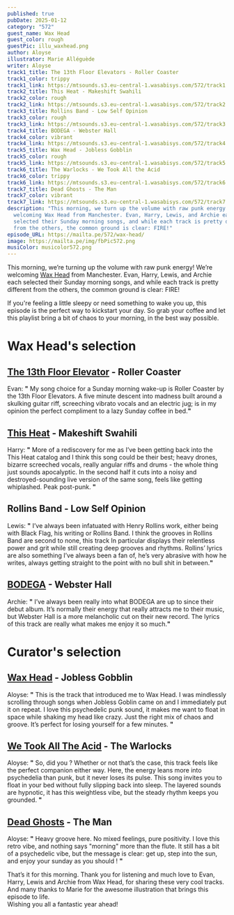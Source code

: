```yaml
---
published: true
pubDate: 2025-01-12
category: "572"
guest_name: Wax Head
guest_color: rough
guestPic: illu_waxhead.png
author: Aloyse
illustrator: Marie Alléguède
writer: Aloyse
track1_title: The 13th Floor Elevators - Roller Coaster
track1_color: trippy
track1_link: https://mtsounds.s3.eu-central-1.wasabisys.com/572/track1.mp3
track2_title: This Heat - Makeshift Swahili
track2_color: rough
track2_link: https://mtsounds.s3.eu-central-1.wasabisys.com/572/track2.mp3
track3_title: Rollins Band - Low Self Opinion
track3_color: rough
track3_link: https://mtsounds.s3.eu-central-1.wasabisys.com/572/track3.mp3
track4_title: BODEGA - Webster Hall
track4_color: vibrant
track4_link: https://mtsounds.s3.eu-central-1.wasabisys.com/572/track4.mp3
track5_title: Wax Head - Jobless Gobblin
track5_color: rough
track5_link: https://mtsounds.s3.eu-central-1.wasabisys.com/572/track5.mp3
track6_title: The Warlocks - We Took All the Acid
track6_color: trippy
track6_link: https://mtsounds.s3.eu-central-1.wasabisys.com/572/track6.mp3
track7_title: Dead Ghosts - The Man
track7_color: vibrant
track7_link: https://mtsounds.s3.eu-central-1.wasabisys.com/572/track7.mp3
description: "This morning, we turn up the volume with raw punk energy ! We’re
  welcoming Wax Head from Manchester. Evan, Harry, Lewis, and Archie each
  selected their Sunday morning songs, and while each track is pretty different
  from the others, the common ground is clear: FIRE!"
episode_URL: https://mailta.pe/572/wax-head/
image: https://mailta.pe/img/fbPic572.png
musiColor: musicolor572.png
---
```

This morning, we’re turning up the volume with raw punk energy! We’re welcoming [Wax Head](https://waxhead1.bandcamp.com/music) from Manchester. Evan, Harry, Lewis, and Archie each selected their Sunday morning songs, and while each track is pretty different from the others, the common ground is clear: FIRE!                                                                                      

If you're feeling a little sleepy or need something to wake you up, this episode is the perfect way to kickstart your day. So grab your coffee and let this playlist bring a bit of chaos to your morning, in the best way possible.

# Wax Head's selection

## [The 13th Floor Elevator](https://13thfloorelevators.bandcamp.com/music) - Roller Coaster

 Evan: **"** My song choice for a Sunday morning wake-up is Roller Coaster by the 13th Floor Elevators. A five minute descent into madness built around a skulking guitar riff, screeching vibrato vocals and an electric jug; is in my opinion the perfect compliment to a lazy Sunday coffee in bed.**"** 

## [This Heat](https://thisheat.bandcamp.com/) - Makeshift Swahili

 Harry: **"** More of a rediscovery for me as I’ve been getting back into the This Heat catalog and I think this song could be their best; heavy drones, bizarre screeched vocals, really angular riffs and drums - the whole thing just sounds apocalyptic. In the second half it cuts into a noisy and destroyed-sounding live version of the same song, feels like getting whiplashed. Peak post-punk. **"** 

## Rollins Band - Low Self Opinion

 Lewis: **"** I’ve always been infatuated with Henry Rollins work, either being with Black Flag, his writing or Rollins Band. I think the grooves in Rollins Band are second to none, this track In particular displays their  relentless power and grit while still creating deep grooves and rhythms. Rollins’ lyrics are also something I’ve always been a fan of, he’s very abrasive with how he writes, always getting straight to the point with no bull shit in between.**"**

## [BODEGA](https://bodegabk.bandcamp.com/music) - Webster Hall

 Archie: **"** I’ve always been really into what BODEGA are up to since their debut album. It’s normally their energy that really attracts me to their music, but Webster Hall is a more melancholic cut on their new record. The lyrics of this track are really what makes me enjoy it so much.**"** 

# Curator's selection

## [Wax Head](https://waxhead1.bandcamp.com/album/salt-fat-acid-heat-2) - Jobless Gobblin

Aloyse: **"** This is the track that introduced me to Wax Head. I was mindlessly scrolling through songs when Jobless Goblin came on and I immediately put it on repeat. I love this psychedelic punk sound, it makes me want to float in space while shaking my head like crazy. Just the right mix of chaos and groove. It’s perfect for losing yourself for a few minutes. **"** 

## [We Took All The Acid](https://thewarlocks.bandcamp.com/album/songs-from-the-pale-eclipse-2) - The Warlocks

Aloyse: **"** So, did you ? Whether or not that’s the case, this track feels like the perfect companion either way. Here, the energy leans more into psychedelia than punk, but it never loses its pulse. This song invites you to float in your bed without fully slipping back into sleep. The layered sounds are hypnotic, it has this weightless vibe, but the steady rhythm keeps you grounded. **"** 

## [Dead Ghosts](https://deadghosts.net/) - The Man

Aloyse: **"** Heavy groove here. No mixed feelings, pure positivity. I love this retro vibe, and nothing says "morning" more than the flute. It still has a bit of a psychedelic vibe, but the message is clear: get up, step into the sun, and enjoy your sunday as you should ! **"** 

That’s it for this morning. Thank you for listening and much love to Evan, Harry, Lewis and Archie from Wax Head, for sharing these very cool tracks. And many thanks to Marie for the awesome illustration that brings this episode to life.\
Wishing you all a fantastic year ahead!
